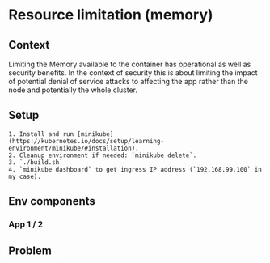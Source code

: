 # Resource limitation (memory)

## Context
Limiting the Memory available to the container has operational as well as security benefits. In the context of security this is about limiting the impact of potential denial of service attacks to affecting the app rather than the node and potentially the whole cluster.

## Setup
    1. Install and run [minikube](https://kubernetes.io/docs/setup/learning-environment/minikube/#installation).
    2. Cleanup environment if needed: `minikube delete`.
    3. `./build.sh`
    4. `minikube dashboard` to get ingress IP address (`192.168.99.100` in my case). 

## Env components
### App 1 / 2

## Problem
